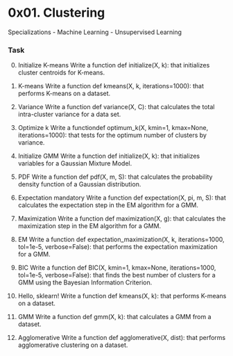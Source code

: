 # 0x01. Clustering
Specializations - Machine Learning - Unsupervised Learning


### Task

0. Initialize K-means
Write a function def initialize(X, k):
that initializes cluster centroids for K-means.

1. K-means
Write a function def kmeans(X, k, iterations=1000):
that performs K-means on a dataset.

2. Variance
Write a function def variance(X, C):
that calculates the total intra-cluster variance for a data set.

3. Optimize k
Write a functiondef optimum_k(X, kmin=1, kmax=None, iterations=1000):
that tests for the optimum number of clusters by variance.

4. Initialize GMM 
Write a function def initialize(X, k):
that initializes variables for a Gaussian Mixture Model.

5. PDF
Write a function def pdf(X, m, S):
that calculates the probability density function of a Gaussian distribution.

6. Expectation mandatory
Write a function def expectation(X, pi, m, S):
that calculates the expectation step in the EM algorithm for a GMM.

7. Maximization
Write a function def maximization(X, g):
that calculates the maximization step in the EM algorithm for a GMM.

8. EM
Write a function def expectation_maximization(X, k, iterations=1000,
tol=1e-5, verbose=False): that performs the expectation maximization for a GMM.

9. BIC
Write a function def BIC(X, kmin=1, kmax=None, iterations=1000, tol=1e-5,
verbose=False): that finds the best number of clusters for a GMM using
the Bayesian Information Criterion.

10. Hello, sklearn!
Write a function def kmeans(X, k): that performs K-means on a dataset.

11. GMM
Write a function def gmm(X, k): that calculates a GMM from a dataset.

12. Agglomerative
Write a function def agglomerative(X, dist):
that performs agglomerative clustering on a dataset.